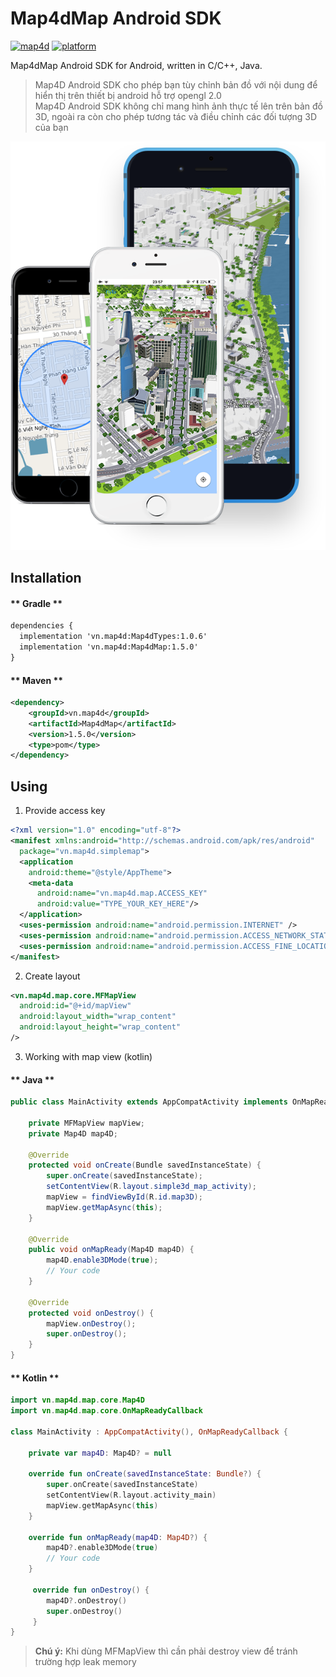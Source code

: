 # Map4dMap Android SDK
[![map4d](https://img.shields.io/badge/map4d-map-orange)](https://map4d.vn/)
[![platform](https://img.shields.io/badge/platform-android-brightgreen.svg)](https://www.android.com/)

Map4dMap Android SDK for Android, written in C/C++, Java.  

> Map4D Android SDK cho phép bạn tùy chỉnh bản đồ với nội dung để hiển thị trên thiết bị android hỗ trợ opengl 2.0   
Map4D Android SDK không chỉ mang hình ảnh thực tế lên trên bản đồ 3D, ngoài ra còn cho phép tương tác và điều chỉnh các đối tượng 3D của bạn  

[![Map4D Android SDK](../resources/overView.png)](https://map4d.vn) 

## Installation

<!-- tabs:start -->
#### ** Gradle **

```xml
dependencies {
  implementation 'vn.map4d:Map4dTypes:1.0.6'
  implementation 'vn.map4d:Map4dMap:1.5.0'
}
```

#### ** Maven **

```xml
<dependency>
	<groupId>vn.map4d</groupId>
	<artifactId>Map4dMap</artifactId>
	<version>1.5.0</version>
	<type>pom</type>
</dependency>
```
<!-- tabs:end -->

## Using

1. Provide access key

```xml
<?xml version="1.0" encoding="utf-8"?>
<manifest xmlns:android="http://schemas.android.com/apk/res/android"
  package="vn.map4d.simplemap">
  <application
    android:theme="@style/AppTheme">
    <meta-data
      android:name="vn.map4d.map.ACCESS_KEY"
      android:value="TYPE_YOUR_KEY_HERE"/>
  </application>
  <uses-permission android:name="android.permission.INTERNET" />
  <uses-permission android:name="android.permission.ACCESS_NETWORK_STATE" />
  <uses-permission android:name="android.permission.ACCESS_FINE_LOCATION" />
</manifest>

```

2. Create layout

```xml
<vn.map4d.map.core.MFMapView
  android:id="@+id/mapView"
  android:layout_width="wrap_content"
  android:layout_height="wrap_content"
/>
```
3. Working with map view (kotlin)

<!-- tabs:start -->
#### ** Java **

```java
public class MainActivity extends AppCompatActivity implements OnMapReadyCallback{ 
    
    private MFMapView mapView;
	private Map4D map4D;
  
    @Override
    protected void onCreate(Bundle savedInstanceState) { 
        super.onCreate(savedInstanceState);
        setContentView(R.layout.simple3d_map_activity);
        mapView = findViewById(R.id.map3D);
        mapView.getMapAsync(this); 
    }
  
    @Override
    public void onMapReady(Map4D map4D) { 
        map4D.enable3DMode(true);
		// Your code
    }
      
    @Override
    protected void onDestroy() { 
        mapView.onDestroy(); 
        super.onDestroy();
    }
}
```

#### ** Kotlin **

```kotlin
import vn.map4d.map.core.Map4D
import vn.map4d.map.core.OnMapReadyCallback

class MainActivity : AppCompatActivity(), OnMapReadyCallback {

	private var map4D: Map4D? = null

    override fun onCreate(savedInstanceState: Bundle?) {
        super.onCreate(savedInstanceState)
        setContentView(R.layout.activity_main)
        mapView.getMapAsync(this)
    }

    override fun onMapReady(map4D: Map4D?) {
        map4D?.enable3DMode(true)
        // Your code
    }
    
     override fun onDestroy() {
        map4D?.onDestroy()
        super.onDestroy()
     }
}
```
<!-- tabs:end -->

> **Chú ý:** Khi dùng MFMapView thì cần phải destroy view để tránh trường hợp leak memory